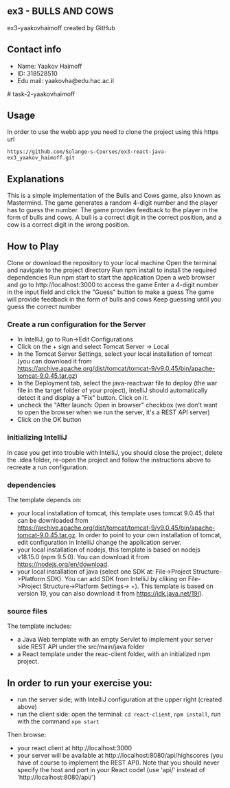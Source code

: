 ## ex3 - BULLS AND COWS
ex3-yaakovhaimoff created by GitHub

## Contact info
<ul>
<li>Name: Yaakov Haimoff</li>
<li>ID: 318528510 </li>
<li>Edu mail: yaakovha@edu.hac.ac.il</li>
</ul>
# task-2-yaakovhaimoff

## Usage

In order to use the webb app you need to clone the project using this https url

```
https://github.com/Solange-s-Courses/ex3-react-java-ex3_yaakov_haimoff.git
```

## Explanations
This is a simple implementation of the Bulls and Cows game, also known as Mastermind. 
The game generates a random 4-digit number and the player has to guess the number. 
The game provides feedback to the player in the form of bulls and cows. 
A bull is a correct digit in the correct position, and a cow is a correct digit in the wrong position.

 ## How to Play
Clone or download the repository to your local machine
Open the terminal and navigate to the project directory
Run npm install to install the required dependencies
Run npm start to start the application
Open a web browser and go to http://localhost:3000 to access the game
Enter a 4-digit number in the input field and click the "Guess" button to make a guess
The game will provide feedback in the form of bulls and cows
Keep guessing until you guess the correct number

### Create a run configuration for the Server
* In IntelliJ, go to Run->Edit Configurations
* Click on the + sign and select Tomcat Server -> Local
* In the Tomcat Server Settings, select your local installation of tomcat (you can download it from https://archive.apache.org/dist/tomcat/tomcat-9/v9.0.45/bin/apache-tomcat-9.0.45.tar.gz)
* In the Deployment tab, select the java-react:war file to deploy (the war file in the target folder of your project), IntelliJ should automatically detect it and display a "Fix" button. Click on it.
* uncheck the "After launch: Open in browser" checkbox (we don't want to open the browser when we run the server, it's a REST API server)
* Click on the OK button


### initializing IntelliJ
In case you get into trouble with IntelliJ, you should close the project,
delete the .idea folder, re-open the project and follow the instructions above to
recreate a run configuration.

###  dependencies
The template depends on:
* your local installation of tomcat, this template uses
  tomcat 9.0.45 that can be downloaded from https://archive.apache.org/dist/tomcat/tomcat-9/v9.0.45/bin/apache-tomcat-9.0.45.tar.gz.
  In order to point to your own installation of tomcat, edit configuration in IntelliJ change the application server.
* your local installation of nodejs, this template is based on nodejs v18.15.0 (npm 9.5.0). You can download it from https://nodejs.org/en/download.
* your local installation of java (select one SDK at: File->Project Structure->Platform SDK). You can add SDK from IntelliJ by cliking on  File->Project Structure->Platform Settings-> +).
  This template is based on version 19, you can also download it from https://jdk.java.net/19/).

###  source files
The template includes:
* a Java Web template with an empty Servlet to implement your server side REST API under the src/main/java folder
* a React template under the reac-client folder, with an initialized npm project.

## In order to run your exercise you:
* run the server side; with IntelliJ configuration at the upper right (created above)
* run the client side: open the terminal: `cd react-client`, `npm install`,  run with the command `npm start`

Then browse:
* your react client at http://localhost:3000
* your server will be available at http://localhost:8080/api/highscores (you have of course to implement the REST API).
  Note that you should never specify the host and port in your React code! (use 'api/' instead of 'http://localhost:8080/api/')


